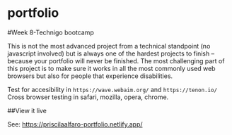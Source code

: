 # portfolio

#Week 8-Technigo bootcamp

This is not the most advanced project from a technical standpoint (no javascript involved) but is always one of the hardest projects to finish – because your portfolio will never be finished. The most challenging part of this project is to make sure it works in all the most commonly used web browsers but also for people that experience disabilities.

Test for accesibility in `https://wave.webaim.org/` and `https://tenon.io/`
Cross browser testing in safari, mozilla, opera, chrome.

##View it live

See: https://priscilaalfaro-portfolio.netlify.app/